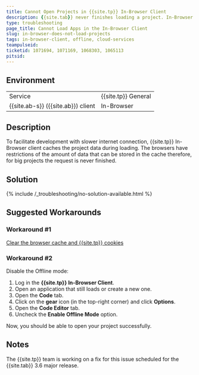 ```yaml
---
title: Cannot Open Projects in {{site.tp}} In-Browser Client 
description: {{site.tab}} never finishes loading a project. In-Browser client is hanging while loading an application.
type: troubleshooting
page_title: Cannot Load Apps in the In-Browser Client
slug: in-browser-does-not-load-projects
tags: in-browser-client, offline, cloud-services
teampulseid: 
ticketid: 1071694, 1071169, 1068303, 1065113
pitsid: 
---
```


## Environment
<table>
  <tr>
    <td>Service</td>
    <td>{{site.tp}} General</td>	
  </tr>
  <tr>
    <td>{{site.ab-s}} ({{site.ab}}) client</td>
    <td>In-Browser</td>	
  </tr>  
</table>

## Description

To facilitate development with slower internet connection, {{site.tp}} In-Browser client caches the project data during loading. The browsers have restrictions of the amount of data that can be stored in the cache therefore, for big projects the request is never finished.

## Solution

{% include /_troubleshooting/no-solution-available.html %}

## Suggested Workarounds

### Workaround #1

[Clear the browser cache and {{site.tp}} cookies](http://docs.telerik.com/platform/knowledge-base/how-to/how-to-clear-browser-cache-and-delete-cookies)

### Workaround #2

Disable the Offline mode:

1. Log in the **{{site.tp}} In-Browser Client**.
1. Open an application that still loads or create a new one.
1. Open the **Code** tab.
1. Click on the **gear** icon (in the top-right corner) and click **Options**.
1. Open the **Code Editor** tab.
1. Uncheck the **Enable Offline Mode** option.    

Now, you should be able to open your project successfully.

## Notes

The {{site.tp}} team is working on a fix for this issue scheduled for the {{site.tab}} 3.6 major release.